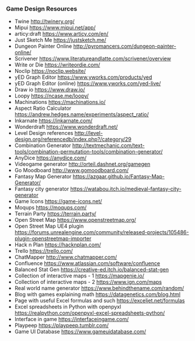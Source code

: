 ### Game Design Resources

- Twine	http://twinery.org/
- Mipui	https://www.mipui.net/app/
- articy:draft	https://www.articy.com/en/
- Just Sketch Me	https://justsketch.me/
- Dungeon Painter Online	http://pyromancers.com/dungeon-painter-online/
- Scrivener	https://www.literatureandlatte.com/scrivener/overview
- Write or Die	https://writeordie.com/
- Noclip	https://noclip.website/
- yED Graph Editor	https://www.yworks.com/products/yed
- yED Graph Editor (online)	https://www.yworks.com/yed-live/
- Draw io	https://www.draw.io/
- Loopy	https://ncase.me/loopy/
- Machinations	https://machinations.io/
- Aspect Ratio Calculator	https://andrew.hedges.name/experiments/aspect_ratio/
- Inkarnate	https://inkarnate.com/
- Wonderdraft	https://www.wonderdraft.net/
- Level Design references	http://level-design.org/referencedb/index.php?/category/29
- Combination Generator	http://textmechanic.com/text-tools/combination-permutation-tools/combination-generator/
- AnyDice	https://anydice.com/
- Videogame generator	http://orteil.dashnet.org/gamegen
- Go Moodboard	http://www.gomoodboard.com/
- Fantasy Map Generator	https://azgaar.github.io/Fantasy-Map-Generator/
- Fantasy city generator	https://watabou.itch.io/medieval-fantasy-city-generator
- Game Icons	https://game-icons.net/
- Moqups	https://moqups.com/
- Terrain Party	https://terrain.party/
- Open Street Map	https://www.openstreetmap.org/
- Open Street Map UE4 plugin	https://forums.unrealengine.com/community/released-projects/105486-plugin-openstreetmap-importer
- Hack n Plan	https://hacknplan.com/
- Trello	https://trello.com/
- ChatMapper	http://www.chatmapper.com/
- Confluence	https://www.atlassian.com/software/confluence
- Balanced Stat Gen	https://creative-ed.itch.io/balanced-stat-gen
- Collection of interactive maps - 1	https://mapgenie.io/
- Collection of interactive maps - 2	https://www.ign.com/maps
- Real world name generator	https://www.behindthename.com/random/
- Blog with games explaining math	https://datagenetics.com/blog.html
- Page with useful Excel formulas and such	https://exceljet.net/formulas
- Excel spreadsheets in Python with openpyxl	https://realpython.com/openpyxl-excel-spreadsheets-python/
- Interface in game	https://interfaceingame.com/
- Playpeep	https://playpeep.tumblr.com/
- Game UI Database	https://www.gameuidatabase.com/
